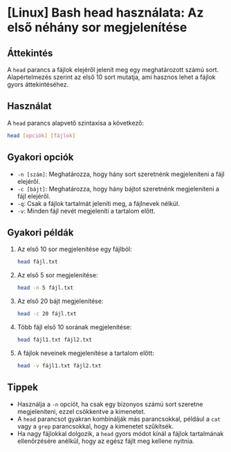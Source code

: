 # [Linux] Bash head használata: Az első néhány sor megjelenítése

## Áttekintés
A `head` parancs a fájlok elejéről jelenít meg egy meghatározott számú sort. Alapértelmezés szerint az első 10 sort mutatja, ami hasznos lehet a fájlok gyors áttekintéséhez.

## Használat
A `head` parancs alapvető szintaxisa a következő:

```bash
head [opciók] [fájlok]
```

## Gyakori opciók
- `-n [szám]`: Meghatározza, hogy hány sort szeretnénk megjeleníteni a fájl elejéről.
- `-c [bájt]`: Meghatározza, hogy hány bájtot szeretnénk megjeleníteni a fájl elejéről.
- `-q`: Csak a fájlok tartalmát jeleníti meg, a fájlnevek nélkül.
- `-v`: Minden fájl nevét megjeleníti a tartalom előtt.

## Gyakori példák
1. Az első 10 sor megjelenítése egy fájlból:
   ```bash
   head fájl.txt
   ```

2. Az első 5 sor megjelenítése:
   ```bash
   head -n 5 fájl.txt
   ```

3. Az első 20 bájt megjelenítése:
   ```bash
   head -c 20 fájl.txt
   ```

4. Több fájl első 10 sorának megjelenítése:
   ```bash
   head fájl1.txt fájl2.txt
   ```

5. A fájlok neveinek megjelenítése a tartalom előtt:
   ```bash
   head -v fájl1.txt fájl2.txt
   ```

## Tippek
- Használja a `-n` opciót, ha csak egy bizonyos számú sort szeretne megjeleníteni, ezzel csökkentve a kimenetet.
- A `head` parancsot gyakran kombinálják más parancsokkal, például a `cat` vagy a `grep` parancsokkal, hogy a kimenetet szűkítsék.
- Ha nagy fájlokkal dolgozik, a `head` gyors módot kínál a fájlok tartalmának ellenőrzésére anélkül, hogy az egész fájlt meg kellene nyitnia.